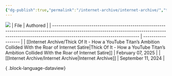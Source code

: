 ```yaml
---
{"dg-publish":true,"permalink":"/internet-archive/internet-archive/","tags":["internet_culture"]}
---
```


![](https://i.imgur.com/LWPyl9X.png)
| File                                                                                                                                                                                                   | Authored           |
| ------------------------------------------------------------------------------------------------------------------------------------------------------------------------------------------------------ | ------------------ |
| [[Internet Archive/Thick Of It - How a YouTube Titan’s Ambition Collided With the Roar of Internet Satire\|Thick Of It - How a YouTube Titan’s Ambition Collided With the Roar of Internet Satire]] | February 07, 2025  |
| [[Internet Archive/Internet Archive\|Internet Archive]]                                                                                                                                             | September 11, 2024 |

{ .block-language-dataview}